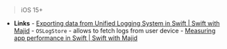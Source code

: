 > iOS 15+

- **Links**
		- [Exporting data from Unified Logging System in Swift | Swift with Majid](https://swiftwithmajid.com/2022/04/19/exporting-data-from-unified-logging-system-in-swift/)
			- `OSLogStore` - allows to fetch logs from user device
		- [Measuring app performance in Swift | Swift with Majid](https://swiftwithmajid.com/2022/05/04/measuring-app-performance-in-swift/) 
